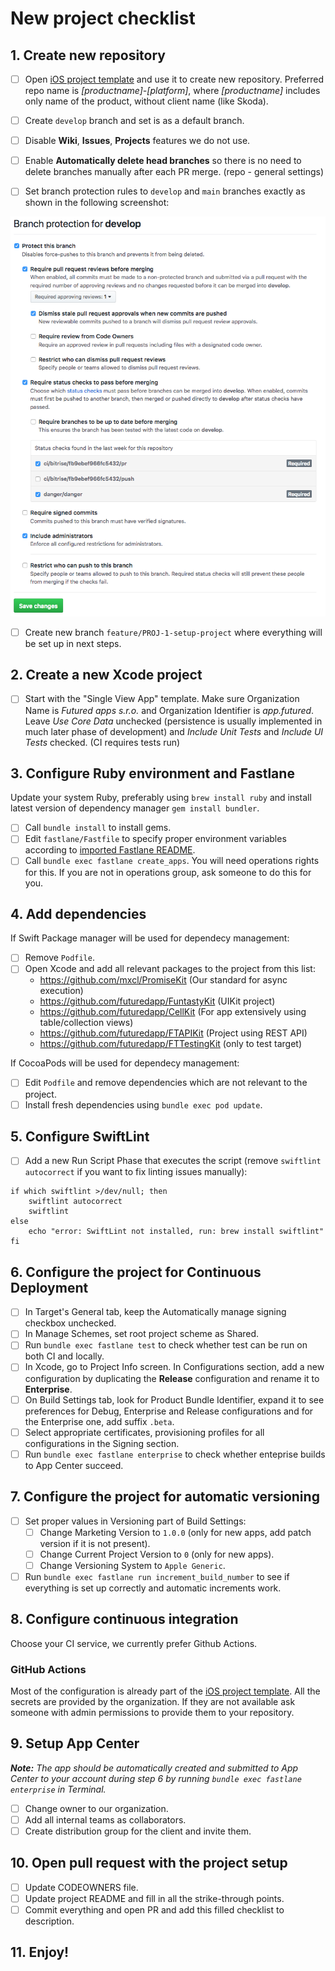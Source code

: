 # New project checklist

## 1. Create new repository

- [ ] Open [iOS project template](https://github.com/futuredapp/iOS-project-template) and use it to create new repository. Preferred repo name is *[productname]-[platform]*, where *[productname]* includes only name of the product, without client name (like Skoda).
- [ ] Create `develop` branch and set is as a default branch.
- [ ] Disable **Wiki**, **Issues**, **Projects** features we do not use.
- [ ] Enable **Automatically delete head branches** so there is no need to delete branches manually after each PR merge. (repo - general settings)

- [ ] Set branch protection rules to `develop` and `main` branches exactly as shown in the following screenshot:

![GitHub branch protection](../general/attachments/GitHub_branch_protection.png)

- [ ] Create new branch `feature/PROJ-1-setup-project` where everything will be set up in next steps.


## 2. Create a new Xcode project

- [ ] Start with the "Single View App" template. Make sure Organization Name is *Futured apps s.r.o.* and Organization Identifier is *app.futured*. Leave *Use Core Data* unchecked (persistence is usually implemented in much later phase of development) and *Include Unit Tests* and *Include UI Tests* checked. (CI requires tests run)

## 3. Configure Ruby environment and Fastlane

Update your system Ruby, preferably using `brew install ruby` and install latest version of dependency manager `gem install bundler`.

- [ ] Call `bundle install` to install gems.
- [ ] Edit `fastlane/Fastfile` to specify proper environment variables according to [imported Fastlane README](https://github.com/futuredapp/fastlane).
- [ ] Call `bundle exec fastlane create_apps`. You will need operations rights for this. If you are not in operations group, ask someone to do this for you.

## 4. Add dependencies

If Swift Package manager will be used for dependecy management:

- [ ] Remove `Podfile`.
- [ ] Open Xcode and add all relevant packages to the project from this list:
  - <https://github.com/mxcl/PromiseKit> (Our standard for async execution)
  - <https://github.com/futuredapp/FuntastyKit> (UIKit project)
  - <https://github.com/futuredapp/CellKit> (For app extensively using table/collection views)
  - <https://github.com/futuredapp/FTAPIKit> (Project using REST API)
  - <https://github.com/futuredapp/FTTestingKit> (only to test target)

If CocoaPods will be used for dependecy management:

- [ ] Edit `Podfile` and remove dependencies which are not relevant to the project.
- [ ] Install fresh dependencies using `bundle exec pod update`.

## 5. Configure SwiftLint

- [ ] Add a new Run Script Phase that executes the script (remove `swiftlint autocorrect` if you want to fix linting issues manually):

```
if which swiftlint >/dev/null; then
    swiftlint autocorrect
    swiftlint
else
    echo "error: SwiftLint not installed, run: brew install swiftlint"
fi
```

## 6. Configure the project for Continuous Deployment

- [ ] In Target's General tab, keep the Automatically manage signing checkbox unchecked.
- [ ] In Manage Schemes, set root project scheme as Shared.
- [ ] Run `bundle exec fastlane test` to check whether test can be run on both CI and locally.
- [ ] In Xcode, go to Project Info screen. In Configurations section, add a new configuration by duplicating the **Release** configuration and rename it to **Enterprise**.
- [ ] On Build Settings tab, look for Product Bundle Identifier, expand it to see preferences for Debug, Enterprise and Release configurations and for the Enterprise one, add suffix `.beta`.
- [ ] Select appropriate certificates, provisioning profiles for all configurations in the Signing section.
- [ ] Run `bundle exec fastlane enterprise` to check whether enteprise builds to App Center succeed.

## 7. Configure the project for automatic versioning

- [ ] Set proper values in Versioning part of Build Settings:
  - [ ] Change Marketing Version to `1.0.0` (only for new apps, add patch version if it is not present).
  - [ ] Change Current Project Version to `0` (only for new apps).
  - [ ] Change Versioning System to `Apple Generic`.
- [ ] Run `bundle exec fastlane run increment_build_number` to see if everything is set up correctly and automatic increments work.

## 8. Configure continuous integration

Choose your CI service, we currently prefer Github Actions.

### GitHub Actions

Most of the configuration is already part of the [iOS project template](https://github.com/futuredapp/iOS-project-template). All the secrets are provided by the organization. If they are not available ask someone with admin permissions to provide them to your repository.

## 9. Setup App Center

***Note:** The app should be automatically created and submitted to App Center to your account during step 6 by running `bundle exec fastlane enterprise` in Terminal.*

- [ ] Change owner to our organization.
- [ ] Add all internal teams as collaborators.
- [ ] Create distribution group for the client and invite them.

## 10. Open pull request with the project setup

- [ ] Update CODEOWNERS file.
- [ ] Update project README and fill in all the strike-through points.
- [ ] Commit everything and open PR and add this filled checklist to description.

## 11. Enjoy!
